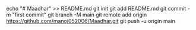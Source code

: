 echo "# Maadhar" >> README.md
git init
git add README.md
git commit -m "first commit"
git branch -M main
git remote add origin https://github.com/manoj052006/Maadhar.git
git push -u origin main
